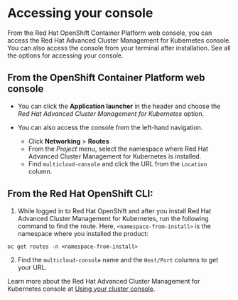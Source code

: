 # Accessing your console

From the Red Hat OpenShift Container Platform web console, you can access the Red Hat Advanced Cluster Management for Kubernetes console. You can also access the console from your terminal after installation. See all the options for accessing your console.

## From the OpenShift Container Platform web console 

  - You can click the **Application launcher** in the header and choose the _Red Hat Advanced Cluster Management for Kubernetes_ option.

  - You can also access the console from the left-hand navigation.
  
    - Click **Networking** > **Routes**
    - From the _Project_ menu, select the namespace where Red Hat Advanced Cluster Management for Kubernetes is installed.
    - Find `multicloud-console` and click the URL from the `Location` column.

## From the Red Hat OpenShift CLI:

  1. While logged in to Red Hat OpenShift and after you install Red Hat Advanced Cluster Management for Kubernetes, run the following command to find the route. Here, `<namespace-from-install>` is the namespace where you installed the product:

  ```
  oc get routes -n <namespace-from-install>
  ```
  
  2. Find the `multicloud-console` name and the `Host/Port` columns to get your URL.

  Learn more about the Red Hat Advanced Cluster Management for Kubernetes console at [Using your cluster console](console_intro.md).
